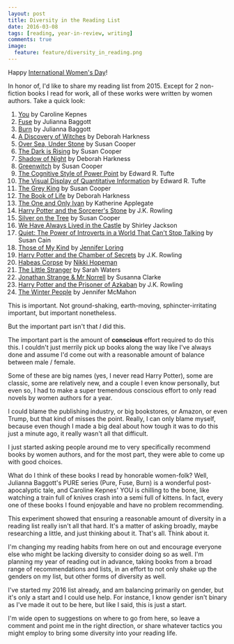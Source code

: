 ```yaml
---
layout: post
title: Diversity in the Reading List
date: 2016-03-08
tags: [reading, year-in-review, writing]
comments: true
image:
  feature: feature/diversity_in_reading.png
---
```


Happy [International Women's Day](http://www.internationalwomensday.com/)!

In honor of, I'd like to share my reading list from 2015. Except for 2
non-fiction books I read for work, all of these works were written by women
authors. Take a quick look:

1. [You](https://www.goodreads.com/book/show/20821614-you) by Caroline Kepnes
1. [Fuse](https://www.goodreads.com/book/show/9752754-fuse) by Julianna Baggott
1. [Burn](https://www.goodreads.com/book/show/18984702-burn) by Julianna Baggott
1. [A Discovery of Witches](https://www.goodreads.com/book/show/11468955-a-discovery-of-witches)
   by Deborah Harkness
1. [Over Sea, Under Stone](https://www.goodreads.com/book/show/11312.Over_Sea_Under_Stone)
   by Susan Cooper
1. [The Dark is Rising](https://www.goodreads.com/book/show/210329.The_Dark_is_Rising)
   by Susan Cooper
1. [Shadow of Night](https://www.goodreads.com/book/show/16171223-shadow-of-night)
   by Deborah Harkness
1. [Greenwitch](https://www.goodreads.com/book/show/24963.Greenwitch) by Susan
   Cooper
1. [The Cognitive Style of Power Point](https://www.goodreads.com/book/show/742719.The_Cognitive_Style_of_Power_Point)
   by Edward R. Tufte
1. [The Visual Display of Quantitative Information](https://www.goodreads.com/book/show/17744.The_Visual_Display_of_Quantitative_Information)
   by Edward R. Tufte
1. [The Grey King](https://www.goodreads.com/book/show/745955.The_Grey_King) by
   Susan Cooper
1. [The Book of Life](https://www.goodreads.com/book/show/16054217-the-book-of-life)
   by Deborah Harkness
1. [The One and Only Ivan](https://www.goodreads.com/book/show/18635000-the-one-and-only-ivan)
   by Katherine Applegate
1. [Harry Potter and the Sorcerer's Stone](https://www.goodreads.com/book/show/3.Harry_Potter_and_the_Sorcerer_s_Stone)
   by J.K. Rowling
1. [Silver on the Tree](https://www.goodreads.com/book/show/6660638-silver-on-the-tree)
   by Susan Cooper
1. [We Have Always Lived in the Castle](https://www.goodreads.com/book/show/89724.We_Have_Always_Lived_in_the_Castle)
   by Shirley Jackson
1. [Quiet: The Power of Introverts in a World That Can't Stop Talking](https://www.goodreads.com/book/show/8520610-quiet)
   by Susan Cain
1. [Those of My Kind](https://www.goodreads.com/book/show/25521028-those-of-my-kind)
   by [Jennifer Loring](http://jennifertloring.com/)
1. [Harry Potter and the Chamber of Secrets](https://www.goodreads.com/book/show/15881.Harry_Potter_and_the_Chamber_of_Secrets)
   by J.K. Rowling
1. [Habeas Corpse](https://www.goodreads.com/book/show/18702682-habeas-corpse)
   by [Nikki Hopeman](http://nikkihopeman.com/)
1. [The Little Stranger](https://www.goodreads.com/book/show/5598017-the-little-stranger)
   by Sarah Waters
1. [Jonathan Strange & Mr Norrell](https://www.goodreads.com/book/show/14201.Jonathan_Strange_Mr_Norrell)
   by Susanna Clarke
1. [Harry Potter and the Prisoner of Azkaban](https://www.goodreads.com/book/show/5.Harry_Potter_and_the_Prisoner_of_Azkaban)
   by J.K. Rowling
1. [The Winter People](https://www.goodreads.com/book/show/18007535-the-winter-people)
   by Jennifer McMahon

This is important. Not ground-shaking, earth-moving, sphincter-irritating
important, but important nonetheless.

But the important part isn't that _I_ did this.

The important part is the amount of **conscious** effort required to do this
this. I couldn't just merrily pick up books along the way like I've always done
and assume I'd come out with a reasonable amount of balance between male /
female.

Some of these are big names (yes, I never read Harry Potter), some are classic,
some are relatively new, and a couple I even know personally, but even so, I had
to make a super tremendous conscious effort to only read novels by women authors
for a year.

I could blame the publishing industry, or big bookstores, or Amazon, or even
Trump, but that kind of misses the point. Really, I can only blame myself,
because even though I made a big deal about how tough it was to do this just a
minute ago, it really wasn't all that difficult.

I just started asking people around me to very specifically recommend books by
women authors, and for the most part, they were able to come up with good
choices.

What do I think of these books I read by honorable women-folk? Well, Julianna
Baggott's PURE series (Pure, Fuse, Burn) is a wonderful post-apocalyptic tale,
and Caroline Kepnes' YOU is chilling to the bone, like watching a train full of
knives crash into a semi full of kittens. In fact, every one of these books I
found enjoyable and have no problem recommending.

This experiment showed that ensuring a reasonable amount of diversity in a
reading list really isn't all that hard. It's a matter of asking broadly, maybe
researching a little, and just thinking about it. That's all. Think about it.

I'm changing my reading habits from here on out and encourage everyone else who
might be lacking diversity to consider doing so as well. I'm planning my year of
reading out in advance, taking books from a broad range of recommendations and
lists, in an effort to not only shake up the genders on my list, but other forms
of diversity as well.

I've started my 2016 list already, and am balancing primarily on gender, but
it's only a start and I could use help. For instance, I know gender isn't binary
as I've made it out to be here, but like I said, this is just a start.

I'm wide open to suggestions on where to go from here, so leave a comment and
point me in the right direction, or share whatever tactics you might employ to
bring some diversity into your reading life.
